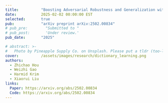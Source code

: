 ```yaml
---
title:          "Boosting Adversarial Robustness and Generalization with Structural Prior"
date:           2025-02-02 00:00:00 EST
selected:       true
pub:            "arXiv preprint arXiv:2502.00834"
# pub_pre:        "Submitted to "
# pub_post:       'Under review.'
pub_date:       "2025"

# abstract: >-
#   Photo by Pineapple Supply Co. on Unsplash. Please put a tldr (too-long-didnt-read, 1~2 sentences) of your publication here. It is not recommended to put the actual abstract here because it is usually too long to fit in. $\LaTeX$ is supported. $a=b+c$.
cover:          /assets/images/research/dictionary_learning.png
authors:
  - Zhichao Hou
  - Weizhi Gao
  - Harmid Krim
  - Xiaorui Liu
links:
  Paper: https://arxiv.org/abs/2502.00834
  Code: https://arxiv.org/abs/2502.00834
---
```

